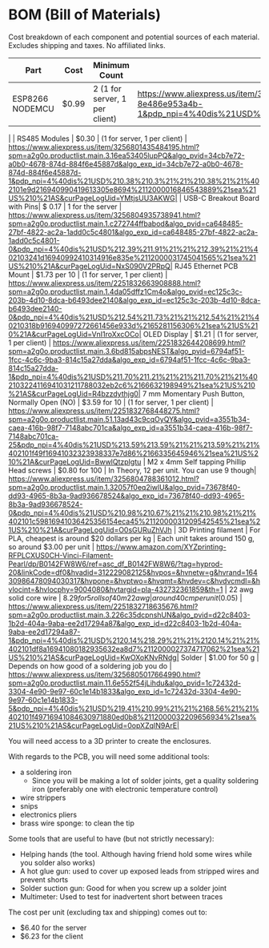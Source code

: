 # BOM (Bill of Materials)
Cost breakdown of each component and potential sources of each material. Excludes shipping and taxes. No affiliated links.

| Part | Cost | Minimum Count | Link |
| -----| ----- | ----| -----| 
| ESP8266 NODEMCU| $0.99 | 2 (1 for server, 1 per client)| https://www.aliexpress.us/item/3256805522032182.html?spm=a2g0o.productlist.main.3.5b445370jtbJZo&algo_pvid=5f8ac964-3dcc-4a4f-8d5e-8e486e953a4b&algo_exp_id=5f8ac964-3dcc-4a4f-8d5e-8e486e953a4b-1&pdp_npi=4%40dis%21USD%2110.29%210.99%21%21%2174.97%21%21%402101d8b516940988087291417ebf60%2112000034079534389%21sea%21US%210%21A&curPageLogUid=iezwLcO7B9iY|
|
| RS485 Modules | $0.30 | (1 for server, 1 per client) | https://www.aliexpress.us/item/3256801435484195.html?spm=a2g0o.productlist.main.3.16ea53405lupPQ&algo_pvid=34cb7e72-a0b0-4678-874d-884f6e45887d&algo_exp_id=34cb7e72-a0b0-4678-874d-884f6e45887d-1&pdp_npi=4%40dis%21USD%210.38%210.3%21%21%210.38%21%21%402101e9d216940990419613305e8694%2112000016846543889%21sea%21US%210%21AS&curPageLogUid=YMtjsUU3AKWG| 
| USB-C Breakout Board with Pins| $ 0.17 |  1 for the server | https://www.aliexpress.us/item/3256804935738941.html?spm=a2g0o.productlist.main.1.c272744ffbabod&algo_pvid=ca648485-27bf-4822-ac2a-1add0c5c4801&algo_exp_id=ca648485-27bf-4822-ac2a-1add0c5c4801-0&pdp_npi=4%40dis%21USD%212.39%211.91%21%21%212.39%21%21%402103241d16940992410314916e835e%2112000031745041565%21sea%21US%210%21A&curPageLogUid=NxS090V2PRpQ|
RJ45 Ethernet PCB Mount | $1.73 per 10 | (1 for server, 1 per client) | https://www.aliexpress.us/item/2251832663908888.html?spm=a2g0o.productlist.main.1.4da05dffz1Cm4o&algo_pvid=ec125c3c-203b-4d10-8dca-b6493dee2140&algo_exp_id=ec125c3c-203b-4d10-8dca-b6493dee2140-0&pdp_npi=4%40dis%21USD%212.54%211.73%21%21%212.54%21%21%40210318b916940997272661456e933d%2165281156306%21sea%21US%210%21A&curPageLogUid=VnI1roXxcOCo|
OLED Display | $1.21 | (1 for server, 1 per client) | https://www.aliexpress.us/item/2251832644208699.html?spm=a2g0o.productlist.main.3.6bd815abpsNEST&algo_pvid=6794af51-1fcc-4c6c-9ba3-814c15a27dda&algo_exp_id=6794af51-1fcc-4c6c-9ba3-814c15a27dda-1&pdp_npi=4%40dis%21USD%211.70%211.21%21%21%211.70%21%21%402103224116941031211788032eb2c6%2166632198949%21sea%21US%210%21AS&curPageLogUid=R4bzzdythjg0|
7 mm Momentary Push Button, Normally Open (NO) | $3.59 for 10 | (1 for server, 1 per client) | https://www.aliexpress.us/item/2251832768448275.html?spm=a2g0o.productlist.main.51.13ad43c9cqOyQY&algo_pvid=a3551b34-caea-416b-98f7-7148abc701ca&algo_exp_id=a3551b34-caea-416b-98f7-7148abc701ca-25&pdp_npi=4%40dis%21USD%213.59%213.59%21%21%213.59%21%21%402101f49f16941032323938337e7d86%2166335645946%21sea%21US%210%21A&curPageLogUid=BwwlQtzpIgtu |
M2 x 4mm Self tapping  Phillip Head screws | $0.80 for 100 | In Theory, 12 per unit. You can use 9 though| https://www.aliexpress.us/item/3256804788361012.html?spm=a2g0o.productlist.main.1.32057f0eq2iwlU&algo_pvid=73678f40-dd93-4965-8b3a-9ad936678524&algo_exp_id=73678f40-dd93-4965-8b3a-9ad936678524-0&pdp_npi=4%40dis%21USD%210.98%210.67%21%21%210.98%21%21%402101c59816941036425356154eca45%2112000031209542545%21sea%21US%210%21A&curPageLogUid=O0sGURuZhVJh |
3D Printing filament | For PLA, cheapest is around $20 dollars per kg | Each unit takes around 150 g, so around $3.00 per unit | https://www.amazon.com/XYZprinting-RFPLCXUS0CH-Vinci-Filament-Pearl/dp/B0142FW8W6/ref=asc_df_B0142FW8W6/?tag=hyprod-20&linkCode=df0&hvadid=312229082125&hvpos=&hvnetw=g&hvrand=16430986478094030317&hvpone=&hvptwo=&hvqmt=&hvdev=c&hvdvcmdl=&hvlocint=&hvlocphy=9004080&hvtargid=pla-432732361859&th=1 |
22 awg solid core wire | $8.29 for 5 rolls of 40m 22 awg | around 40 cm per unit ($0.05) | https://www.aliexpress.us/item/2251832718635676.html?spm=a2g0o.productlist.main.3.226c35dcpnshUN&algo_pvid=d22c8403-1b2d-404a-9aba-ee2d17294a87&algo_exp_id=d22c8403-1b2d-404a-9aba-ee2d17294a87-1&pdp_npi=4%40dis%21USD%2120.14%218.29%21%21%2120.14%21%21%402101df8a16941080182935632ea8d7%2112000027374717062%21sea%21US%210%21AS&curPageLogUid=KwOXoKNvRNdg|
Solder | $1.00 for 50 g | Depends on how good of a soldering job you do | https://www.aliexpress.us/item/3256805017664990.html?spm=a2g0o.productlist.main.11.6e552f54jLihdu&algo_pvid=1c72432d-3304-4e90-9e97-60c1e14b1833&algo_exp_id=1c72432d-3304-4e90-9e97-60c1e14b1833-5&pdp_npi=4%40dis%21USD%219.41%210.99%21%21%2168.56%21%21%402101f49716941084630971880ed0b8%2112000032209656934%21sea%21US%210%21AS&curPageLogUid=0opXZqIN9ArE|

You will need access to a 3D printer to create the enclosures.

With regards to the PCB, you will need some additional tools:

* a soldering iron
  * Since you will be making a lot of solder joints, get a quality soldering iron (preferably one with electronic temperature control)
* wire strippers
* snips
* electronics pliers
* brass wire sponge: to clean the tip

Some tools that are useful to have (but not strictly necessary):

* Helping hands (the tool. Although having friend hold some wires while you solder also works)
* A hot glue gun: used to cover up exposed leads from stripped wires and prevent shorts
* Solder suction gun: Good for when you screw up a solder joint
* Multimeter: Used to test for inadvertent short between traces

The cost per unit (excluding tax and shipping) comes out to:

* $6.40 for the server
* $6.23 for the client